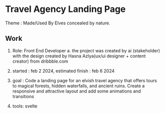 # Travel Agency Landing Page
Theme : Made/Used By Elves concealed by nature. 

## Work
1. Role: Front End Developer
a. the project was created by ai (stakeholder) with the design created by Hasna Azlya(ux/ui designer + content creator) from dribbble.com

2. started : feb 2 2024, estimated finish : feb 6 2024

3. goal : Code a landing page for an elvish travel agency that offers tours to magical forests, hidden waterfalls, and ancient ruins. Create a responsive and attractive layout and add some animations and transitions

4. tools: svelte